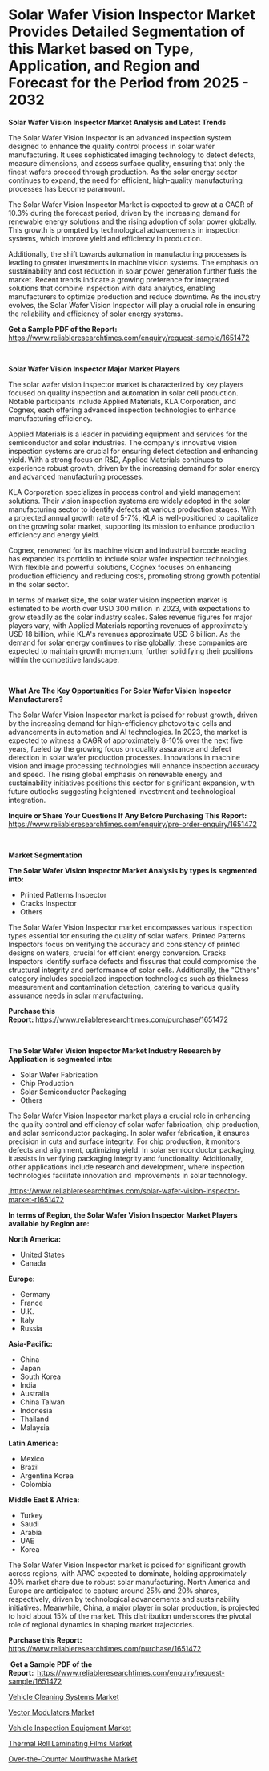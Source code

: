 <p><h1>Solar Wafer Vision Inspector Market Provides Detailed Segmentation of this Market based on Type, Application, and Region and Forecast for the Period from 2025 - 2032</h1></p><p><strong>Solar Wafer Vision Inspector Market Analysis and Latest Trends</strong></p>
<p><p>The Solar Wafer Vision Inspector is an advanced inspection system designed to enhance the quality control process in solar wafer manufacturing. It uses sophisticated imaging technology to detect defects, measure dimensions, and assess surface quality, ensuring that only the finest wafers proceed through production. As the solar energy sector continues to expand, the need for efficient, high-quality manufacturing processes has become paramount.</p><p>The Solar Wafer Vision Inspector Market is expected to grow at a CAGR of 10.3% during the forecast period, driven by the increasing demand for renewable energy solutions and the rising adoption of solar power globally. This growth is prompted by technological advancements in inspection systems, which improve yield and efficiency in production. </p><p>Additionally, the shift towards automation in manufacturing processes is leading to greater investments in machine vision systems. The emphasis on sustainability and cost reduction in solar power generation further fuels the market. Recent trends indicate a growing preference for integrated solutions that combine inspection with data analytics, enabling manufacturers to optimize production and reduce downtime. As the industry evolves, the Solar Wafer Vision Inspector will play a crucial role in ensuring the reliability and efficiency of solar energy systems.</p></p>
<p><strong>Get a Sample PDF of the Report:&nbsp;</strong> <a href="https://www.reliableresearchtimes.com/enquiry/request-sample/1651472?utm_campaign=2263&utm_medium=2&utm_source=Github&utm_content=ia&utm_term=23032025&utm_id=solar-wafer-vision-inspector">https://www.reliableresearchtimes.com/enquiry/request-sample/1651472</a></p>
<p>&nbsp;</p>
<p><strong>Solar Wafer Vision Inspector Major Market Players</strong></p>
<p><p>The solar wafer vision inspector market is characterized by key players focused on quality inspection and automation in solar cell production. Notable participants include Applied Materials, KLA Corporation, and Cognex, each offering advanced inspection technologies to enhance manufacturing efficiency.</p><p>Applied Materials is a leader in providing equipment and services for the semiconductor and solar industries. The company's innovative vision inspection systems are crucial for ensuring defect detection and enhancing yield. With a strong focus on R&D, Applied Materials continues to experience robust growth, driven by the increasing demand for solar energy and advanced manufacturing processes.</p><p>KLA Corporation specializes in process control and yield management solutions. Their vision inspection systems are widely adopted in the solar manufacturing sector to identify defects at various production stages. With a projected annual growth rate of 5-7%, KLA is well-positioned to capitalize on the growing solar market, supporting its mission to enhance production efficiency and energy yield.</p><p>Cognex, renowned for its machine vision and industrial barcode reading, has expanded its portfolio to include solar wafer inspection technologies. With flexible and powerful solutions, Cognex focuses on enhancing production efficiency and reducing costs, promoting strong growth potential in the solar sector.</p><p>In terms of market size, the solar wafer vision inspection market is estimated to be worth over USD 300 million in 2023, with expectations to grow steadily as the solar industry scales. Sales revenue figures for major players vary, with Applied Materials reporting revenues of approximately USD 18 billion, while KLA's revenues approximate USD 6 billion. As the demand for solar energy continues to rise globally, these companies are expected to maintain growth momentum, further solidifying their positions within the competitive landscape.</p></p>
<p>&nbsp;</p>
<p><strong>What Are The Key Opportunities For Solar Wafer Vision Inspector Manufacturers?</strong></p>
<p><p>The Solar Wafer Vision Inspector market is poised for robust growth, driven by the increasing demand for high-efficiency photovoltaic cells and advancements in automation and AI technologies. In 2023, the market is expected to witness a CAGR of approximately 8-10% over the next five years, fueled by the growing focus on quality assurance and defect detection in solar wafer production processes. Innovations in machine vision and image processing technologies will enhance inspection accuracy and speed. The rising global emphasis on renewable energy and sustainability initiatives positions this sector for significant expansion, with future outlooks suggesting heightened investment and technological integration.</p></p>
<p><strong>Inquire or Share Your Questions If Any Before Purchasing This Report:</strong> <a href="https://www.reliableresearchtimes.com/enquiry/pre-order-enquiry/1651472?utm_campaign=2263&utm_medium=2&utm_source=Github&utm_content=ia&utm_term=23032025&utm_id=solar-wafer-vision-inspector">https://www.reliableresearchtimes.com/enquiry/pre-order-enquiry/1651472</a></p>
<p>&nbsp;</p>
<p><strong>Market Segmentation</strong></p>
<p><strong>The Solar Wafer Vision Inspector Market Analysis by types is segmented into:</strong></p>
<p><ul><li>Printed Patterns Inspector</li><li>Cracks Inspector</li><li>Others</li></ul></p>
<p><p>The Solar Wafer Vision Inspector market encompasses various inspection types essential for ensuring the quality of solar wafers. Printed Patterns Inspectors focus on verifying the accuracy and consistency of printed designs on wafers, crucial for efficient energy conversion. Cracks Inspectors identify surface defects and fissures that could compromise the structural integrity and performance of solar cells. Additionally, the "Others" category includes specialized inspection technologies such as thickness measurement and contamination detection, catering to various quality assurance needs in solar manufacturing.</p></p>
<p><strong>Purchase this Report:&nbsp;</strong><a href="https://www.reliableresearchtimes.com/purchase/1651472?utm_campaign=2263&utm_medium=2&utm_source=Github&utm_content=ia&utm_term=23032025&utm_id=solar-wafer-vision-inspector">https://www.reliableresearchtimes.com/purchase/1651472</a></p>
<p>&nbsp;</p>
<p><strong>The Solar Wafer Vision Inspector Market Industry Research by Application is segmented into:</strong></p>
<p><ul><li>Solar Wafer Fabrication</li><li>Chip Production</li><li>Solar Semiconductor Packaging</li><li>Others</li></ul></p>
<p><p>The Solar Wafer Vision Inspector market plays a crucial role in enhancing the quality control and efficiency of solar wafer fabrication, chip production, and solar semiconductor packaging. In solar wafer fabrication, it ensures precision in cuts and surface integrity. For chip production, it monitors defects and alignment, optimizing yield. In solar semiconductor packaging, it assists in verifying packaging integrity and functionality. Additionally, other applications include research and development, where inspection technologies facilitate innovation and improvements in solar technology.</p></p>
<p><a href="https://www.reliableresearchtimes.com/solar-wafer-vision-inspector-market-r1651472?utm_campaign=2263&utm_medium=2&utm_source=Github&utm_content=ia&utm_term=23032025&utm_id=solar-wafer-vision-inspector">&nbsp;https://www.reliableresearchtimes.com/solar-wafer-vision-inspector-market-r1651472</a></p>
<p><strong>In terms of Region, the Solar Wafer Vision Inspector Market Players available by Region are:</strong></p>
<p>
    <p> <strong> North America: </strong>
        <ul>
            <li>United States</li>
            <li>Canada</li>
        </ul>
        </p> 
    <p> <strong> Europe: </strong>
        <ul>
            <li>Germany</li>
            <li>France</li>
            <li>U.K.</li>
            <li>Italy</li>
            <li>Russia</li>
        </ul>
        </p> 
    <p> <strong> Asia-Pacific: </strong>
        <ul>
            <li>China</li>
            <li>Japan</li>
            <li>South Korea</li>
            <li>India</li>
            <li>Australia</li>
            <li>China Taiwan</li>
            <li>Indonesia</li>
            <li>Thailand</li>
            <li>Malaysia</li>
        </ul>
        </p> 
    <p> <strong> Latin America: </strong>
        <ul>
            <li>Mexico</li>
            <li>Brazil</li>
            <li>Argentina Korea</li>
            <li>Colombia</li>
        </ul>
        </p> 
    <p> <strong> Middle East & Africa: </strong>
        <ul>
            <li>Turkey</li>
            <li>Saudi</li>
            <li>Arabia</li>
            <li>UAE</li>
            <li>Korea</li>
        </ul>
    </p>
    </p>
<p><p>The Solar Wafer Vision Inspector market is poised for significant growth across regions, with APAC expected to dominate, holding approximately 40% market share due to robust solar manufacturing. North America and Europe are anticipated to capture around 25% and 20% shares, respectively, driven by technological advancements and sustainability initiatives. Meanwhile, China, a major player in solar production, is projected to hold about 15% of the market. This distribution underscores the pivotal role of regional dynamics in shaping market trajectories.</p></p>
<p><strong>Purchase this Report: </strong><a href="https://www.reliableresearchtimes.com/purchase/1651472?utm_campaign=2263&utm_medium=2&utm_source=Github&utm_content=ia&utm_term=23032025&utm_id=solar-wafer-vision-inspector">https://www.reliableresearchtimes.com/purchase/1651472</a></p>
<p>&nbsp;<strong>Get a Sample PDF of the Report:&nbsp;&nbsp;</strong><a href="https://www.reliableresearchtimes.com/enquiry/request-sample/1651472?utm_campaign=2263&utm_medium=2&utm_source=Github&utm_content=ia&utm_term=23032025&utm_id=solar-wafer-vision-inspector">https://www.reliableresearchtimes.com/enquiry/request-sample/1651472</a></p>
<p><strong></strong></p>
<p><p><a href="https://www.linkedin.com/pulse/comprehensive-analysis-vehicle-cleaning-systems-market-size-mqqkf?utm_campaign=2263&utm_medium=2&utm_source=Github&utm_content=ia&utm_term=23032025&utm_id=solar-wafer-vision-inspector">Vehicle Cleaning Systems Market</a></p><p><a href="https://www.linkedin.com/pulse/research-report-value-market-segmentation-share-analysis-bdbdf?utm_campaign=2263&utm_medium=2&utm_source=Github&utm_content=ia&utm_term=23032025&utm_id=solar-wafer-vision-inspector">Vector Modulators Market</a></p><p><a href="https://www.linkedin.com/pulse/global-vehicle-inspection-equipment-market-focus-product-papvf?utm_campaign=2263&utm_medium=2&utm_source=Github&utm_content=ia&utm_term=23032025&utm_id=solar-wafer-vision-inspector">Vehicle Inspection Equipment Market</a></p><p><a href="https://github.com/moroesarta/Market-Research-Report-List-1/blob/main/thermal-roll-laminating-films-market.md?utm_campaign=2263&utm_medium=2&utm_source=Github&utm_content=ia&utm_term=23032025&utm_id=solar-wafer-vision-inspector">Thermal Roll Laminating Films Market</a></p><p><a href="https://github.com/laconiioba3/Market-Research-Report-List-1/blob/main/over-the-counter-mouthwashe-market.md?utm_campaign=2263&utm_medium=2&utm_source=Github&utm_content=ia&utm_term=23032025&utm_id=solar-wafer-vision-inspector">Over-the-Counter Mouthwashe Market</a></p></p>